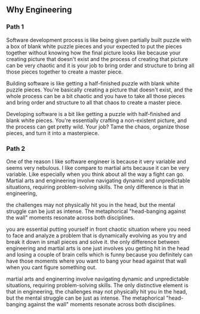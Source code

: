 
## Why Engineering  

### Path 1

  
Software development process is like being given partially built puzzle with a box of blank white puzzle pieces and your expected to put the pieces together without knowing how the final picture looks like because your creating picture that doesn't exist and the process of creating that picture can be very chaotic and it is your job to bring order and structure to bring all those pieces together to create a master piece.


Building software is like getting a half-finished puzzle with blank white puzzle pieces. You're basically creating a picture that doesn't exist, and the whole process can be a bit chaotic and you have to take all those pieces and bring order and structure to all that chaos to create a master piece.



Developing software is a bit like getting a puzzle with half-finished and blank white pieces. You're essentially crafting a non-existent picture, and the process can get pretty wild. Your job? Tame the chaos, organize those pieces, and turn it into a masterpiece.



### Path 2

One of the reason I like software engineer is because it very variable and seems very nebulous. I like compare to martial arts because it can be very variable. Like especially when you think about all the way a fight can go. Martial arts and engineering involve navigating dynamic and unpredictable situations, requiring problem-solving skills. The only difference is that in engineering, 


the challenges may not physically hit you in the head, but the mental struggle can be just as intense. The metaphorical "head-banging against the wall" moments resonate across both disciplines.


you are essential putting yourself in front chaotic situation where you need to face and analyze a problem that is dynamically evolving as you try and break it down in small pieces and solve it. the only difference between engineering and martial arts is one just involves you getting hit in the head and losing a couple of brain cells which is funny because you definitely can have those moments where you want to bang your head against that wall when you cant figure something out.




martial arts and enginerring involve navigating dynamic and unpredictable situations, requiring problem-solving skills. The only distinctive element is that in engineering, the challenges may not physically hit you in the head, but the mental struggle can be just as intense. The metaphorical "head-banging against the wall" moments resonate across both disciplines.



